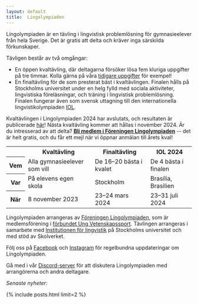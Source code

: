 ```yaml
---
layout: default
title:  Lingolympiaden
---
```


Lingolympiaden är en tävling i lingvistisk problemlösning för gymnasieelever från hela Sverige. Det är gratis att delta och kräver inga särskilda förkunskaper. 

Tävligen består av två omgångar: 
* En öppen kvaltävling, där deltagarna försöker lösa fem kluriga uppgifter på tre timmar. Kolla gärna på våra [tidigare uppgifter](ovning) för exempel!
* En finaltävling för de som presterat bäst i kvaltävlingen. Finalen hålls på Stockholms universitet under en helg fylld med sociala aktiviteter, lingvistiska föreläsningar, och träning i lingvistisk problemlösning. Finalen fungerar även som svensk uttagning till den internationella lingvistikolympiaden [IOL](https://ioling.org).

Kvaltävlingen i Lingolympiaden 2024 har avslutats, och resultaten är publicerade [här](2023/11/26/kval-resultat)!
Nästa kvaltävling kommer att hållas i november 2024. Är du intresserad av att delta? [**Bli medlem i Föreningen Lingolympiaden**](https://ebas.ungvetenskapssport.se/blimedlem/lingolympiaden) -- det är helt gratis, och du får ett mejl när vi öppnar anmälan till årets kval!

<div class="hscroll">

<table class="left-justify">
  <tr>
    <th> </th>
    <th>Kvaltävling</th>
    <th>Finaltävling</th>
    <th>IOL 2024</th>
  </tr>
  <tr>
    <th>Vem</th>
    <td>Alla gymnasieelever som vill</td>
    <td>De 16–20 bästa i kvalet</td>
    <td>De 4 bästa i finalen</td>
  </tr>
  <tr>
    <th>Var</th>
    <td>På elevens egen skola</td>
    <td>Stockholm</td>
    <td>Brasília, Brasilien</td>
  </tr>
  <tr>
    <th>När</th>
    <td>8 november 2023</td>
    <td>23–24 mars 2024</td>
    <td>23–31 juli 2024</td>
  </tr>
</table>

</div>

Lingolympiaden arrangeras av [Föreningen Lingolympiaden](https://ebas.ungvetenskapssport.se/forening/lingolympiaden), som är medlemsförening i [förbundet Ung Vetenskapssport](https://ungvetenskapssport.se/). 
Tävlingen arrangeras i samarbete med [Institutionen för lingvistik](https://www.su.se/institutionen-for-lingvistik/) på Stockholms universitet och med stöd av Skolverket.

Följ oss på [Facebook](https://www.facebook.com/lingolympiaden/) och [Instagram](https://www.instagram.com/lingolympiaden/) för regelbundna uppdateringar om Lingolympiaden.

Gå med i vår [Discord-server](https://discord.gg/2j4kKSXkU7) för att diskutera Lingolympiaden med arrangörerna och andra deltagare.

<div class="divider"></div>

*Senaste nyheter:*

{% include posts.html limit=2 %}
